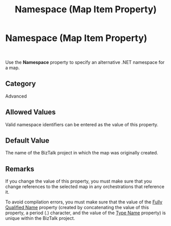 ﻿---
title: Namespace (Map Item Property)
TOCTitle: Namespace (Map Item Property)
ms:assetid: 177a6d92-4b6f-46f8-b7e6-605028234726
ms:mtpsurl: https://msdn.microsoft.com/en-us/library/Aa558775(v=BTS.80)
ms:contentKeyID: 51526467
ms.date: 08/30/2017
mtps_version: v=BTS.80
---

# Namespace (Map Item Property)

 

Use the **Namespace** property to specify an alternative .NET namespace for a map.

## Category

Advanced

## Allowed Values

Valid namespace identifiers can be entered as the value of this property.

## Default Value

The name of the BizTalk project in which the map was originally created.

## Remarks

If you change the value of this property, you must make sure that you change references to the selected map in any orchestrations that reference it.

To avoid compilation errors, you must make sure that the value of the [Fully Qualified Name](fully-qualified-name-map-item-property.md) property (created by concatenating the value of this property, a period (.) character, and the value of the [Type Name](type-name-map-item-property.md) property) is unique within the BizTalk project.

